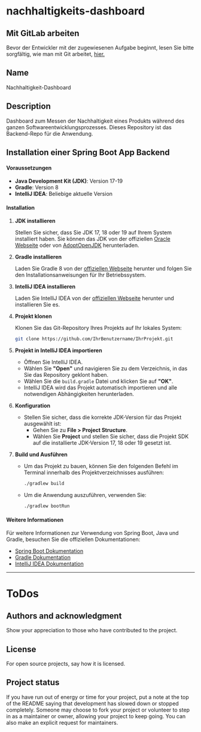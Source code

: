 # nachhaltigkeits-dashboard


## Mit GitLab arbeiten
Bevor der Entwickler mit der zugewiesenen Aufgabe beginnt, lesen Sie bitte sorgfältig, wie man mit Git arbeitet, [hier.](https://gitlab.rz.htw-berlin.de/brajko/nachhaltigkeits-dashboard/-/wikis/Wie-richte-ich-das-GitLab-Repo-in-meinem-lokalen-Rechner-ein%3F)

## Name
Nachhaltigkeit-Dashboard

## Description
Dashboard zum Messen der Nachhaltigkeit eines Produkts während des ganzen Softwareentwicklungsprozesses. Dieses Repository ist das Backend-Repo für die Anwendung.

## Installation einer Spring Boot App Backend
#### Voraussetzungen

- **Java Development Kit (JDK)**: Version 17-19
- **Gradle**: Version 8
- **IntelliJ IDEA**: Beliebige aktuelle Version

#### Installation

1. **JDK installieren**

   Stellen Sie sicher, dass Sie JDK 17, 18 oder 19 auf Ihrem System installiert haben. Sie können das JDK von der offiziellen [Oracle Webseite](https://www.oracle.com/java/technologies/javase-jdk17-downloads.html) oder von [AdoptOpenJDK](https://adoptopenjdk.net/) herunterladen.

2. **Gradle installieren**

   Laden Sie Gradle 8 von der [offiziellen Webseite](https://gradle.org/releases/) herunter und folgen Sie den Installationsanweisungen für Ihr Betriebssystem.

3. **IntelliJ IDEA installieren**

   Laden Sie IntelliJ IDEA von der [offiziellen Webseite](https://www.jetbrains.com/idea/download/) herunter und installieren Sie es.

4. **Projekt klonen**

   Klonen Sie das Git-Repository Ihres Projekts auf Ihr lokales System:
   
   ```sh
   git clone https://github.com/IhrBenutzername/IhrProjekt.git
   ```

5. **Projekt in IntelliJ IDEA importieren**

   - Öffnen Sie IntelliJ IDEA.
   - Wählen Sie **"Open"** und navigieren Sie zu dem Verzeichnis, in das Sie das Repository geklont haben.
   - Wählen Sie die `build.gradle` Datei und klicken Sie auf **"OK"**.
   - IntelliJ IDEA wird das Projekt automatisch importieren und alle notwendigen Abhängigkeiten herunterladen.

6. **Konfiguration**

   - Stellen Sie sicher, dass die korrekte JDK-Version für das Projekt ausgewählt ist:
     - Gehen Sie zu **File > Project Structure**.
     - Wählen Sie **Project** und stellen Sie sicher, dass die Projekt SDK auf die installierte JDK-Version 17, 18 oder 19 gesetzt ist.

7. **Build und Ausführen**

   - Um das Projekt zu bauen, können Sie den folgenden Befehl im Terminal innerhalb des Projektverzeichnisses ausführen:
   
     ```sh
     ./gradlew build
     ```
   
   - Um die Anwendung auszuführen, verwenden Sie:
   
     ```sh
     ./gradlew bootRun
     ```

#### Weitere Informationen

Für weitere Informationen zur Verwendung von Spring Boot, Java und Gradle, besuchen Sie die offiziellen Dokumentationen:
- [Spring Boot Dokumentation](https://docs.spring.io/spring-boot/docs/current/reference/htmlsingle/)
- [Gradle Dokumentation](https://docs.gradle.org/current/userguide/userguide.html)
- [IntelliJ IDEA Dokumentation](https://www.jetbrains.com/idea/documentation/)

---

# ToDos

## Authors and acknowledgment
Show your appreciation to those who have contributed to the project.

## License
For open source projects, say how it is licensed.

## Project status
If you have run out of energy or time for your project, put a note at the top of the README saying that development has slowed down or stopped completely. Someone may choose to fork your project or volunteer to step in as a maintainer or owner, allowing your project to keep going. You can also make an explicit request for maintainers.
